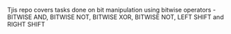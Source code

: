 Tjis repo covers tasks done on bit manipulation using bitwise operators - BITWISE AND, BITWISE NOT, BITWISE XOR, BITWISE NOT, LEFT SHIFT and RIGHT SHIFT
